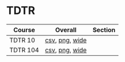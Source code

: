 # TDTR

| Course | Overall | Section |
| ------ | ------- | ------- |
| TDTR 10 | [csv](https://github.com/UCSD-Historical-Enrollment-Data/2023Fall/blob/main/overall/TDTR%2010.csv), [png](https://raw.githubusercontent.com/UCSD-Historical-Enrollment-Data/2023Fall/main/plot_overall/TDTR%2010.png), [wide](https://raw.githubusercontent.com/UCSD-Historical-Enrollment-Data/2023Fall/main/plot_overall_wide/TDTR%2010.png) |  |
| TDTR 104 | [csv](https://github.com/UCSD-Historical-Enrollment-Data/2023Fall/blob/main/overall/TDTR%20104.csv), [png](https://raw.githubusercontent.com/UCSD-Historical-Enrollment-Data/2023Fall/main/plot_overall/TDTR%20104.png), [wide](https://raw.githubusercontent.com/UCSD-Historical-Enrollment-Data/2023Fall/main/plot_overall_wide/TDTR%20104.png) |  |
